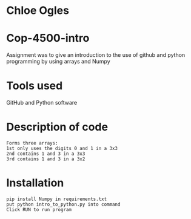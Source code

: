 # Chloe Ogles
# Cop-4500-intro

Assignment was to give an introduction to the use of github and python programming by using arrays and Numpy

# Tools used
GitHub and Python software

# Description of code
	Forms three arrays:
	1st only uses the digits 0 and 1 in a 3x3
	2nd contains 1 and 3 in a 3x3
	3rd contains 1 and 3 in a 3x2

# Installation
	pip install Numpy in requirements.txt
	put python intro_to_python.py into command
	Click RUN to run program

